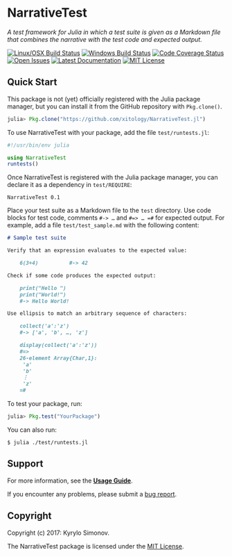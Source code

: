 # NarrativeTest

*A test framework for Julia in which a test suite is given as a Markdown file
that combines the narrative with the test code and expected output.*

[![Linux/OSX Build Status][travis-img]][travis-url]
[![Windows Build Status][appveyor-img]][appveyor-url]
[![Code Coverage Status][codecov-img]][codecov-url]
[![Open Issues][issues-img]][issues-url]
[![Latest Documentation][doc-latest-img]][doc-latest-url]
[![MIT License][license-img]][license-url]


## Quick Start

This package is not (yet) officially registered with the Julia package manager,
but you can install it from the GitHub repository with `Pkg.clone()`.

```julia
julia> Pkg.clone("https://github.com/xitology/NarrativeTest.jl")
```

To use NarrativeTest with your package, add the file `test/runtests.jl`:

```julia
#!/usr/bin/env julia

using NarrativeTest
runtests()
```

Once NarrativeTest is registered with the Julia package manager, you can
declare it as a dependency in `test/REQUIRE`:

```
NarrativeTest 0.1
```

Place your test suite as a Markdown file to the `test` directory.  Use code
blocks for test code, comments `#-> …` and `#=> … =#` for expected output.  For
example, add a file `test/test_sample.md` with the following content:

```markdown
# Sample test suite

Verify that an expression evaluates to the expected value:

    6(3+4)          #-> 42

Check if some code produces the expected output:

    print("Hello ")
    print("World!")
    #-> Hello World!

Use ellipsis to match an arbitrary sequence of characters:

    collect('a':'z')
    #-> ['a', 'b', …, 'z']

    display(collect('a':'z'))
    #=>
    26-element Array{Char,1}:
     'a'
     'b'
     ⋮
     'z'
    =#
```

To test your package, run:

```julia
julia> Pkg.test("YourPackage")
```

You can also run:

```console
$ julia ./test/runtests.jl
```


## Support

For more information, see the [**Usage Guide**][doc-latest-url].

If you encounter any problems, please submit a [bug report][issues-url].


## Copyright

Copyright (c) 2017: Kyrylo Simonov.

The NarrativeTest package is licensed under the [MIT License][license-url].


[travis-img]: https://travis-ci.org/xitology/NarrativeTest.jl.svg?branch=master
[travis-url]: https://travis-ci.org/xitology/NarrativeTest.jl
[appveyor-img]: https://ci.appveyor.com/api/projects/status/github/xitology/NarrativeTest.jl?branch=master&svg=true
[appveyor-url]: https://ci.appveyor.com/project/xitology/narrativetest-jl/branch/master
[codecov-img]: https://codecov.io/gh/xitology/NarrativeTest.jl/branch/master/graph/badge.svg
[codecov-url]: https://codecov.io/gh/xitology/NarrativeTest.jl
[issues-img]: https://img.shields.io/github/issues/xitology/NarrativeTest.jl.svg
[issues-url]: https://github.com/xitology/NarrativeTest.jl/issues
[doc-latest-img]: https://img.shields.io/badge/doc-latest-blue.svg
[doc-latest-url]: https://xitology.github.io/NarrativeTest.jl/latest/
[license-img]: https://img.shields.io/badge/license-MIT-blue.svg
[license-url]: https://raw.githubusercontent.com/xitology/NarrativeTest.jl/master/LICENSE.md
